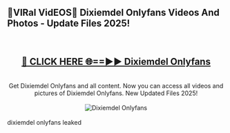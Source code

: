 <h2>🔴VIRal VidEOS🔴 Dixiemdel Onlyfans Videos And Photos - Update Files 2025!</h2>
<br>
<div align="center">
<h2><a href="https://virallinks.top/odZfE0" rel="nofollow">🔴 CLICK HERE 🌐==►► Dixiemdel Onlyfans</a></h2>
<br>
Get Dixiemdel Onlyfans and all content. Now you can access all videos and pictures of Dixiemdel Onlyfans. New Updated Files 2025!
<br>
<br>
<a href="https://virallinks.top/odZfE0" rel="nofollow" data-target="animated-image.originalLink"><img src="https://i.imgur.com/dJHk4Zq.gif)" alt="Dixiemdel Onlyfans" style="max-width: 100%; display: inline-block;" data-target="animated-image.originalImage"></a>
</div>
<br>
dixiemdel onlyfans leaked